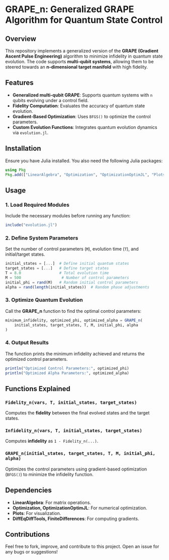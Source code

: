 # GRAPE\_n: Generalized GRAPE Algorithm for Quantum State Control

## Overview

This repository implements a generalized version of the **GRAPE (Gradient Ascent Pulse Engineering)** algorithm to minimize infidelity in quantum state evolution. The code supports **multi-qubit systems**, allowing them to be steered towards an **n-dimensional target manifold** with high fidelity.

## Features

- **Generalized multi-qubit GRAPE**: Supports quantum systems with `n` qubits evolving under a control field.
- **Fidelity Computation**: Evaluates the accuracy of quantum state evolution.
- **Gradient-Based Optimization**: Uses `BFGS()` to optimize the control parameters.
- **Custom Evolution Functions**: Integrates quantum evolution dynamics via `evolution.jl`.

## Installation

Ensure you have Julia installed. You also need the following Julia packages:

```julia
using Pkg
Pkg.add(["LinearAlgebra", "Optimization", "OptimizationOptimJL", "Plots", "DiffEqDiffTools", "FiniteDifferences"])
```

## Usage

### 1. Load Required Modules

Include the necessary modules before running any function:

```julia
include("evolution.jl")
```

### 2. Define System Parameters

Set the number of control parameters (`M`), evolution time (`T`), and initial/target states.

```julia
initial_states = [...]  # Define initial quantum states
target_states = [...]   # Define target states
T = 8.0                 # Total evolution time
M = 500                  # Number of control parameters
initial_phi = rand(M)   # Random initial control parameters
alpha = rand(length(initial_states))  # Random phase adjustments
```

### 3. Optimize Quantum Evolution

Call the **GRAPE\_n** function to find the optimal control parameters:

```julia
minimum_infidelity, optimized_phi, optimized_alpha = GRAPE_n(
    initial_states, target_states, T, M, initial_phi, alpha
)
```

### 4. Output Results

The function prints the minimum infidelity achieved and returns the optimized control parameters.

```julia
println("Optimized Control Parameters:", optimized_phi)
println("Optimized Alpha Parameters:", optimized_alpha)
```

## Functions Explained

### `Fidelity_n(vars, T, initial_states, target_states)`

Computes the **fidelity** between the final evolved states and the target states.

### `Infidelity_n(vars, T, initial_states, target_states)`

Computes **infidelity** as `1 - Fidelity_n(...)`.

### `GRAPE_n(initial_states, target_states, T, M, initial_phi, alpha)`

Optimizes the control parameters using gradient-based optimization (`BFGS()`) to minimize the infidelity function.

## Dependencies

- **LinearAlgebra**: For matrix operations.
- **Optimization, OptimizationOptimJL**: For numerical optimization.
- **Plots**: For visualization.
- **DiffEqDiffTools, FiniteDifferences**: For computing gradients.

## Contributions

Feel free to fork, improve, and contribute to this project. Open an issue for any bugs or suggestions!
